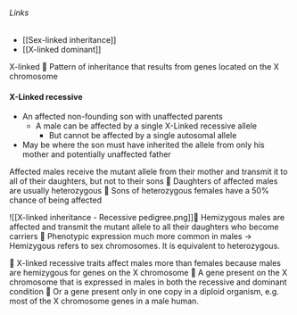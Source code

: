 ###### Links
- [[Sex-linked inheritance]]
- [[X-linked dominant]]

X-linked  Pattern of inheritance that results from genes located on the X chromosome


#### X-Linked recessive
- An affected non-founding son with unaffected parents
	- A male can be affected by a single X-Linked recessive allele
		- But cannot be affected by a single autosomal allele
- May be where the son must have inherited the allele from only his mother and potentially unaffected father

 Affected males receive the mutant allele from their mother and transmit it to all of their daughters, but not to their sons  Daughters of affected males are usually heterozygous  Sons of heterozygous females have a 50% chance of being affected
 
![[X-linked inheritance - Recessive pedigree.png]] Hemizygous males are affected and transmit the mutant allele to all their daughters who become carriers  Phenotypic expression much more common in males
-> Hemizygous refers to sex chromosomes. It is equivalent to heterozygous.

 X-linked recessive traits affect males more than females because males are hemizygous for genes on the X chromosome  A gene present on the X chromosome that is expressed in males in both the recessive and dominant condition  Or a gene present only in one copy in a diploid organism, e.g. most of the X chromosome genes in a male human.



